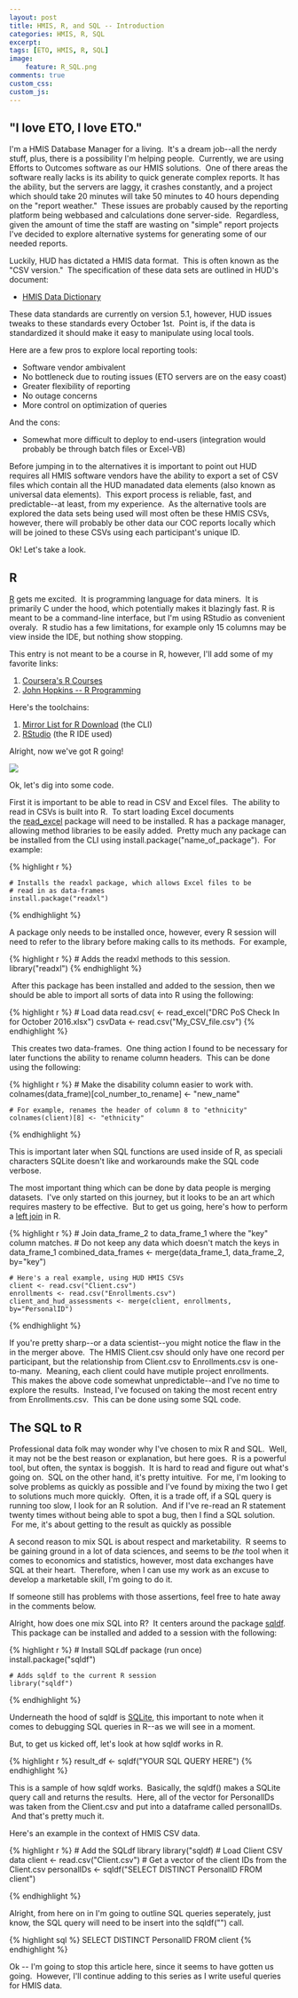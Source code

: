 ```yaml
---
layout: post
title: HMIS, R, and SQL -- Introduction
categories: HMIS, R, SQL
excerpt:
tags: [ETO, HMIS, R, SQL]
image: 
    feature: R_SQL.png
comments: true
custom_css:
custom_js: 
---
```


## "I love ETO, I love ETO."

I'm a HMIS Database Manager for a living.  It's a dream job--all the nerdy stuff, plus, there is a possibility I'm helping people.  Currently, we are using Efforts to Outcomes software as our HMIS solutions.  One of there areas the software really lacks is its ability to quick generate complex reports. It has the ability, but the servers are laggy, it crashes constantly, and a project which should take 20 minutes will take 50 minutes to 40 hours depending on the "report weather."  These issues are probably caused by the reporting platform being webbased and calculations done server-side.  Regardless, given the amount of time the staff are wasting on "simple" report projects I've decided to explore alternative systems for generating some of our needed reports.   

Luckily, HUD has dictated a HMIS data format.  This is often known as the "CSV version."  The specification of these data sets are outlined in HUD's document:

*   [HMIS Data Dictionary](https://www.hudexchange.info/resources/documents/HMIS-Data-Dictionary.pdf)

These data standards are currently on version 5.1, however, HUD issues tweaks to these standards every October 1st.  Point is, if the data is standardized it should make it easy to manipulate using local tools.  

Here are a few pros to explore local reporting tools:

*   Software vendor ambivalent
*   No bottleneck due to routing issues (ETO servers are on the easy coast)
*   Greater flexibility of reporting
*   No outage concerns
*   More control on optimization of queries

And the cons:

*   Somewhat more difficult to deploy to end-users (integration would probably be through batch files or Excel-VB)

Before jumping in to the alternatives it is important to point out HUD requires all HMIS software vendors have the ability to export a set of CSV files which contain all the HUD manadated data elements (also known as universal data elements).  This export process is reliable, fast, and predictable--at least, from my experience.  As the alternative tools are explored the data sets being used will most often be these HMIS CSVs, however, there will probably be other data our COC reports locally which will be joined to these CSVs using each participant's unique ID.  

Ok! Let's take a look.  

## R

[R](https://en.wikipedia.org/wiki/R_(programming_language)) gets me excited.  It is programming language for data miners.  It is primarily C under the hood, which potentially makes it blazingly fast. R is meant to be a command-line interface, but I'm using RStudio as convenient overaly.  R studio has a few limitations, for example only 15 columns may be view inside the IDE, but nothing show stopping.  

This entry is not meant to be a course in R, however, I'll add some of my favorite links:

1.  [Coursera's R Courses](https://www.coursera.org/courses?languages=en&query=R)
2.  [John Hopkins -- R Programming](https://www.coursera.org/learn/r-programming)

Here's the toolchains:

1.  [Mirror List for R Download](https://cran.r-project.org/mirrors.html) (the CLI)
2.  [RStudio](https://www.rstudio.com/products/rstudio/download3/) (the R IDE used)

Alright, now we've got R going!  

![](/../../images/Screenshot%202016-12-26%2007.46.49.png)  

Ok, let's dig into some code.  

First it is important to be able to read in CSV and Excel files.  The ability to read in CSVs is built into R.  To start loading Excel documents the [read_excel](https://cran.r-project.org/web/packages/readxl/readxl.pdf) package will need to be installed. R has a package manager, allowing method libraries to be easily added.  Pretty much any package can be installed from the CLI using install.package("name_of_package").  For example:

{% highlight r %}

    # Installs the readxl package, which allows Excel files to be
    # read in as data-frames
    install.package("readxl")
    
{% endhighlight %}

A package only needs to be installed once, however, every R session will need to refer to the library before making calls to its methods.  For example,

{% highlight r %}
    # Adds the readxl methods to this session.
    library("readxl")
{% endhighlight %}

 After this package has been installed and added to the session, then we should be able to import all sorts of data into R using the following:

{% highlight r %}
    # Load data
    read.csv( <- read_excel("DRC PoS Check In for October 2016.xlsx")
    csvData <- read.csv("My_CSV_file.csv")
{% endhighlight %}

 This creates two data-frames.  One thing action I found to be necessary for later functions the ability to rename column headers.  This can be done using the following:

{% highlight r %}
    # Make the disability column easier to work with.
    colnames(data_frame)[col_number_to_rename] <- "new_name"

    # For example, renames the header of column 8 to "ethnicity"
    colnames(client)[8] <- "ethnicity"
{% endhighlight %}

This is important later when SQL functions are used inside of R, as speciali characters SQLite doesn't like and workarounds make the SQL code verbose.  

The most important thing which can be done by data people is merging datasets.  I've only started on this journey, but it looks to be an art which requires mastery to be effective.  But to get us going, here's how to perform a [left join](http://www.w3schools.com/sql/sql_join_left.asp) in R.

{% highlight r %}
    # Join data_frame_2 to data_frame_1 where the "key" column matches.
    # Do not keep any data which doesn't match the keys in data_frame_1
    combined_data_frames <- merge(data_frame_1, data_frame_2, by="key")

    # Here's a real example, using HUD HMIS CSVs
    client <- read.csv("Client.csv")
    enrollments <- read.csv("Enrollments.csv")
    client_and_hud_assessments <- merge(client, enrollments, by="PersonalID")
{% endhighlight %}

If you're pretty sharp--or a data scientist--you might notice the flaw in the in the merger above.  The HMIS Client.csv should only have one record per participant, but the relationship from Client.csv to Enrollments.csv is one-to-many.  Meaning, each client could have mutiple project enrollments.  This makes the above code somewhat unpredictable--and I've no time to explore the results.  Instead, I've focused on taking the most recent entry from Enrollments.csv.  This can be done using some SQL code.

## The SQL to R

Professional data folk may wonder why I've chosen to mix R and SQL.  Well, it may not be the best reason or explanation, but here goes.  R is a powerful tool, but often, the syntax is boggish.  It is hard to read and figure out what's going on.  SQL on the other hand, it's pretty intuitive.  For me, I'm looking to solve problems as quickly as possible and I've found by mixing the two I get to solutions much more quickly.  Often, it is a trade off, if a SQL query is running too slow, I look for an R solution.  And if I've re-read an R statement twenty times without being able to spot a bug, then I find a SQL solution.  For me, it's about getting to the result as quickly as possible  

A second reason to mix SQL is about respect and marketability.  R seems to be gaining ground in a lot of data sciences, and seems to be _the_ tool when it comes to economics and statistics, however, most data exchanges have SQL at their heart.  Therefore, when I can use my work as an excuse to develop a marketable skill, I'm going to do it.    

If someone still has problems with those assertions, feel free to hate away in the comments below.  

Alright, how does one mix SQL into R?  It centers around the package [sqldf](https://cran.r-project.org/web/packages/sqldf/sqldf.pdf).  This package can be installed and added to a session with the following:

{% highlight r %}
    # Install SQLdf package (run once)
    install.package("sqldf")

    # Adds sqldf to the current R session
    library("sqldf")
{% endhighlight %}

Underneath the hood of sqldf is [SQLite](https://sqlite.org/), this important to note when it comes to debugging SQL queries in R--as we will see in a moment.  

But, to get us kicked off, let's look at how sqldf works in R.

{% highlight r %}
    result_df <- sqldf("YOUR SQL QUERY HERE")
{% endhighlight %}

This is a sample of how sqldf works.  Basically, the sqldf() makes a SQLite query call and returns the results.  Here, all of the vector for PersonalIDs was taken from the Client.csv and put into a dataframe called personalIDs.  And that's pretty much it.  

Here's an example in the context of HMIS CSV data.

{% highlight r %}
    # Add the SQLdf library
    library("sqldf)
    # Load Client CSV data
    client <- read.csv("Client.csv")
    # Get a vector of the client IDs from the Client.csv
    personalIDs <- sqldf("SELECT DISTINCT PersonalID FROM client")

{% endhighlight %}

Alright, from here on in I'm going to outline SQL queries seperately, just know, the SQL query will need to be insert into the sqldf("") call.  

{% highlight sql %}
    SELECT DISTINCT PersonalID FROM client
{% endhighlight %}

Ok -- I'm going to stop this article here, since it seems to have gotten us going.  However, I'll continue adding to this series as I write useful queries for HMIS data.
